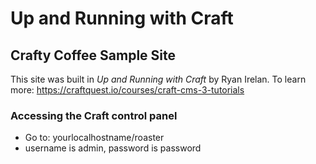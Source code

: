# Up and Running with Craft
## Crafty Coffee Sample Site

This site was built in _Up and Running with Craft_ by Ryan Irelan.
To learn more: https://craftquest.io/courses/craft-cms-3-tutorials

### Accessing the Craft control panel

* Go to: yourlocalhostname/roaster
* username is admin, password is password
